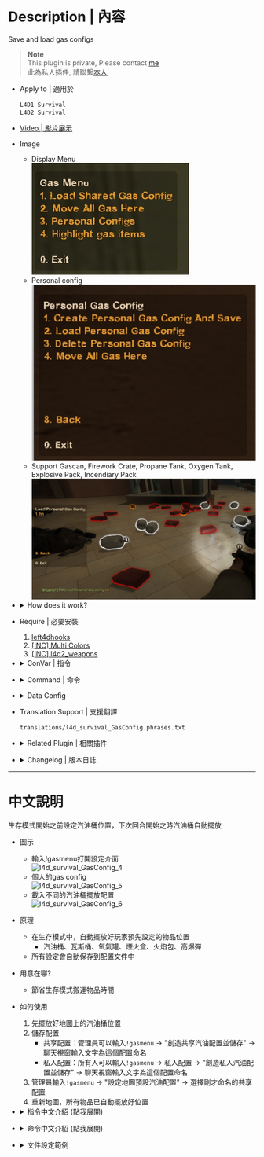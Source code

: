 # Description | 內容
Save and load gas configs

> __Note__ <br/>
This plugin is private, Please contact [me](https://github.com/fbef0102/Game-Private_Plugin#私人插件列表-private-plugins-list)<br/>
此為私人插件, 請聯繫[本人](https://github.com/fbef0102/Game-Private_Plugin#私人插件列表-private-plugins-list)

* Apply to | 適用於
    ```
    L4D1 Survival
    L4D2 Survival
    ```

* [Video | 影片展示](https://youtu.be/78Ed0eMKk1U)

* Image
	* Display Menu
    <br/>![l4d_survival_GasConfig_1](image/l4d_survival_GasConfig_1.jpg)
	* Personal config
    <br/>![l4d_survival_GasConfig_2](image/l4d_survival_GasConfig_2.jpg)
	* Support Gascan, Firework Crate, Propane Tank, Oxygen Tank, Explosive Pack, Incendiary Pack
    <br/>![l4d_survival_GasConfig_3](image/l4d_survival_GasConfig_3.jpg)

* <details><summary>How does it work?</summary>

	1. Play survival map, take and put items on the map before survival begins
        *  Gascan, Firework Crate, Propane Tank, Oxygen Tank, Explosive Pack, Incendiary Pack
    2. Save Gas Config
        * Shared：Admin types ```!gasmenu``` -> "Create Shared Gas Config And Save" -> type in chatbox to name the config -> saved
        * Private：Everyone ```!gasmenu``` -> "Personal Configs" -> "Create Gas Config And Save" -> type in chatbox to name the config -> saved
    3. Admin types ```!gasmenu``` -> "Load  Shared Gas Config" -> Choose any config
    4. Restart map, all items has been placed automatically
</details>

* Require | 必要安裝
	1. [left4dhooks](https://forums.alliedmods.net/showthread.php?t=321696)
	2. [[INC] Multi Colors](https://github.com/fbef0102/L4D1_2-Plugins/releases/tag/Multi-Colors)
    3. [[INC] l4d2_weapons](/L4D_插件/Require_檔案/scripting/include/l4d2_weapons.inc)

* <details><summary>ConVar | 指令</summary>

    * cfg/sourcemod/l4d_survival_GasConfig.cfg
        ```php
        // Max number of shared gas setups to allow per map
        l4d_survival_GasConfig_shared_limit "10"

        // Max number of personal gas setups to allow per map (0=Not Allow any personal gas setups)
        l4d_survival_GasConfig_personal_limit "5"

        // Players with these flags have access to use ADM gas menu
        l4d_survival_GasConfig_adm_menu_flag "z"

        // Players with these flags have access to use "Lock gas config" menu
        l4d_survival_GasConfig_adm_lock_flag "z"
        ```
</details>

* <details><summary>Command | 命令</summary>
    
    * **Loads the gas menu**
        ```php
        sm_gasmenu
        ```
    
    * **Moves all the gascans to the player**
        ```php
        sm_gashere
        ```
</details>

* <details><summary>Data Config</summary>

	* Auto create files in [data/GasConfigs](data/GasConfigs) folder to save gas config
    * Don't try to modify unless you know what you are doing
</details>

* Translation Support | 支援翻譯
	```
	translations/l4d_survival_GasConfig.phrases.txt
	```

* <details><summary>Related Plugin | 相關插件</summary>

	1. [l4d_survival_setup](/L4D_插件/Survival_生存模式/l4d_survival_setup): Set up weapon slots before survival starts
        * 生存模式開始之前設定自己想要拿取的武器與物品，下次回合開始之時會自動裝備
    2. [l4d_Teleport_Item](/L4D_插件/Survival_生存模式/l4d_Teleport_Item): Open Menu to teleport items on the map.
        * 打開選單傳送地圖上所有物品到身邊
</details>

* <details><summary>Changelog | 版本日誌</summary>

    * v1.3h (2025-1-12)
        * Update translation
        * Limit Gas config name 2-15 characters

    * v1.2h (2023-1-26)
        * Add "Locked Shared Gas Config", if the config is locked, anyone can not delete that config.
        * Add a convar ```l4d_survival_GasConfig_adm_lock_flag "z"```, Players with these flags have access to use "Lock gas config" menu
        * Translation Support

    * v1.1h (2022-12-7)
        * Add personal gas config
        * Fix memory leak

    * v1.0h (2022-11-29)
	    * Remake code
		* Convert code to latest syntax
		* Changes to fix warnings when compiling on SourceMod 1.11.
        * Support Gascan, Firework Crate, Propane Tank, Oxygen Tank, Explosive Pack, Incendiary Pack
        * Fix errors

    * v1.0
        * [Original Plugin by khan](https://github.com/graviti666/Some-Plugins/tree/master/Gas%20Configs)
</details>

- - - -
# 中文說明
生存模式開始之前設定汽油桶位置，下次回合開始之時汽油桶自動擺放

* 圖示
	* 輸入!gasmenu打開設定介面
    <br/>![l4d_survival_GasConfig_4](image/l4d_survival_GasConfig_4.jpg)
	* 個人的gas config
    <br/>![l4d_survival_GasConfig_5](image/l4d_survival_GasConfig_5.jpg)
	* 載入不同的汽油桶擺放配置
    <br/>![l4d_survival_GasConfig_6](image/l4d_survival_GasConfig_6.jpg)

* 原理
    * 在生存模式中，自動擺放好玩家預先設定的物品位置
        * 汽油桶、瓦斯桶、氧氣罐、煙火盒、火焰包、高爆彈
    * 所有設定會自動保存到配置文件中

* 用意在哪?
    * 節省生存模式搬運物品時間

* 如何使用
    1. 先擺放好地圖上的汽油桶位置
    2. 儲存配置
        * 共享配置：管理員可以輸入```!gasmenu``` -> "創造共享汽油配置並儲存" -> 聊天視窗輸入文字為這個配置命名
        * 私人配置：所有人可以輸入```!gasmenu``` -> 私人配置 -> "創造私人汽油配置並儲存" -> 聊天視窗輸入文字為這個配置命名
    3. 管理員輸入```!gasmenu``` -> "設定地圖預設汽油配置" -> 選擇剛才命名的共享配置
    4. 重新地圖，所有物品已自動擺放好位置

* <details><summary>指令中文介紹 (點我展開)</summary>

    * cfg/sourcemod/l4d_survival_GasConfig.cfg
        ```php
        // 一張地圖內，最多的"共享汽油配置"數量
        l4d_survival_GasConfig_shared_limit "10"

        // 一張地圖內，每一位玩家最多的"私人汽油配置"數量 (0=不允許任何私人配置)
        l4d_survival_GasConfig_personal_limit "5"

        // 擁有這些權限的玩家，才可以輸入看到選單上更多的設置 (留白 = 任何人都能, -1: 無人)
        l4d_survival_GasConfig_adm_menu_flag "z"

        // 擁有這些權限的玩家，才可以鎖定並刪除 "共享汽油配置" (留白 = 任何人都能, -1: 無人)
        l4d_survival_GasConfig_adm_lock_flag "z"
        ```
</details>

* <details><summary>命令中文介紹 (點我展開)</summary>
    
    * **打開選單**
        ```php
        sm_gasmenu
        ```
    
    * **將所有汽油桶傳送到玩家身上**
        ```php
        sm_gashere
        ```
</details>

* <details><summary>文件設定範例</summary>

	* 此插件會自動創建文件於[data/GasConfigs](data/GasConfigs)資料夾，用來儲存玩家的物資擺放設定
    * 沒事別改動文件除非你知道這是在幹嗎
</details>


